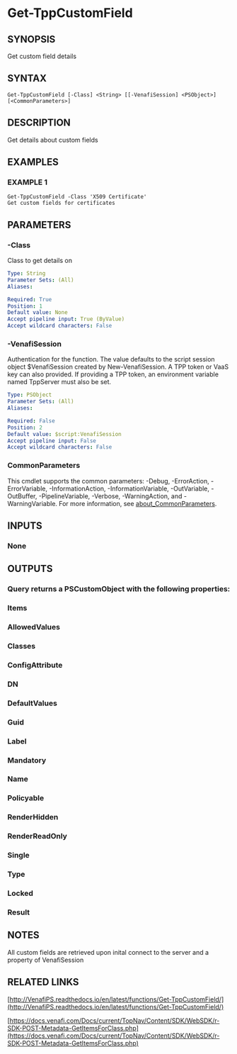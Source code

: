 # Get-TppCustomField

## SYNOPSIS
Get custom field details

## SYNTAX

```
Get-TppCustomField [-Class] <String> [[-VenafiSession] <PSObject>] [<CommonParameters>]
```

## DESCRIPTION
Get details about custom fields

## EXAMPLES

### EXAMPLE 1
```
Get-TppCustomField -Class 'X509 Certificate'
Get custom fields for certificates
```

## PARAMETERS

### -Class
Class to get details on

```yaml
Type: String
Parameter Sets: (All)
Aliases:

Required: True
Position: 1
Default value: None
Accept pipeline input: True (ByValue)
Accept wildcard characters: False
```

### -VenafiSession
Authentication for the function.
The value defaults to the script session object $VenafiSession created by New-VenafiSession.
A TPP token or VaaS key can also provided.
If providing a TPP token, an environment variable named TppServer must also be set.

```yaml
Type: PSObject
Parameter Sets: (All)
Aliases:

Required: False
Position: 2
Default value: $script:VenafiSession
Accept pipeline input: False
Accept wildcard characters: False
```

### CommonParameters
This cmdlet supports the common parameters: -Debug, -ErrorAction, -ErrorVariable, -InformationAction, -InformationVariable, -OutVariable, -OutBuffer, -PipelineVariable, -Verbose, -WarningAction, and -WarningVariable. For more information, see [about_CommonParameters](http://go.microsoft.com/fwlink/?LinkID=113216).

## INPUTS

### None
## OUTPUTS

### Query returns a PSCustomObject with the following properties:
###     Items
###         AllowedValues
###         Classes
###         ConfigAttribute
###         DN
###         DefaultValues
###         Guid
###         Label
###         Mandatory
###         Name
###         Policyable
###         RenderHidden
###         RenderReadOnly
###         Single
###         Type
###     Locked
###     Result
## NOTES
All custom fields are retrieved upon inital connect to the server and a property of VenafiSession

## RELATED LINKS

[http://VenafiPS.readthedocs.io/en/latest/functions/Get-TppCustomField/](http://VenafiPS.readthedocs.io/en/latest/functions/Get-TppCustomField/)

[https://docs.venafi.com/Docs/current/TopNav/Content/SDK/WebSDK/r-SDK-POST-Metadata-GetItemsForClass.php](https://docs.venafi.com/Docs/current/TopNav/Content/SDK/WebSDK/r-SDK-POST-Metadata-GetItemsForClass.php)

